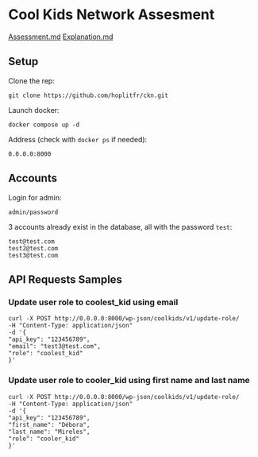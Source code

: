 # Cool Kids Network Assesment

[Assessment.md](https://github.com/hoplitfr/ckn/blob/main/Assessment.md)
[Explanation.md](https://github.com/hoplitfr/ckn/blob/main/Explanation.md)

## Setup

Clone the rep:

```
git clone https://github.com/hoplitfr/ckn.git
```

Launch docker:

```
docker compose up -d
```

Address (check with `docker ps` if needed):

```
0.0.0.0:8000
```

## Accounts

Login for admin:

```
admin/password
```

3 accounts already exist in the database, all with the password `test`:

```
test@test.com
test2@test.com
test3@test.com
```

## API Requests Samples

### Update user role to coolest_kid using email

```
curl -X POST http://0.0.0.0:8000/wp-json/coolkids/v1/update-role/
-H "Content-Type: application/json"
-d '{
"api_key": "123456789",
"email": "test3@test.com",
"role": "coolest_kid"
}'
```

### Update user role to cooler_kid using first name and last name

```
curl -X POST http://0.0.0.0:8000/wp-json/coolkids/v1/update-role/
-H "Content-Type: application/json"
-d '{
"api_key": "123456789",
"first_name": "Débora",
"last_name": "Mireles",
"role": "cooler_kid"
}'
```
